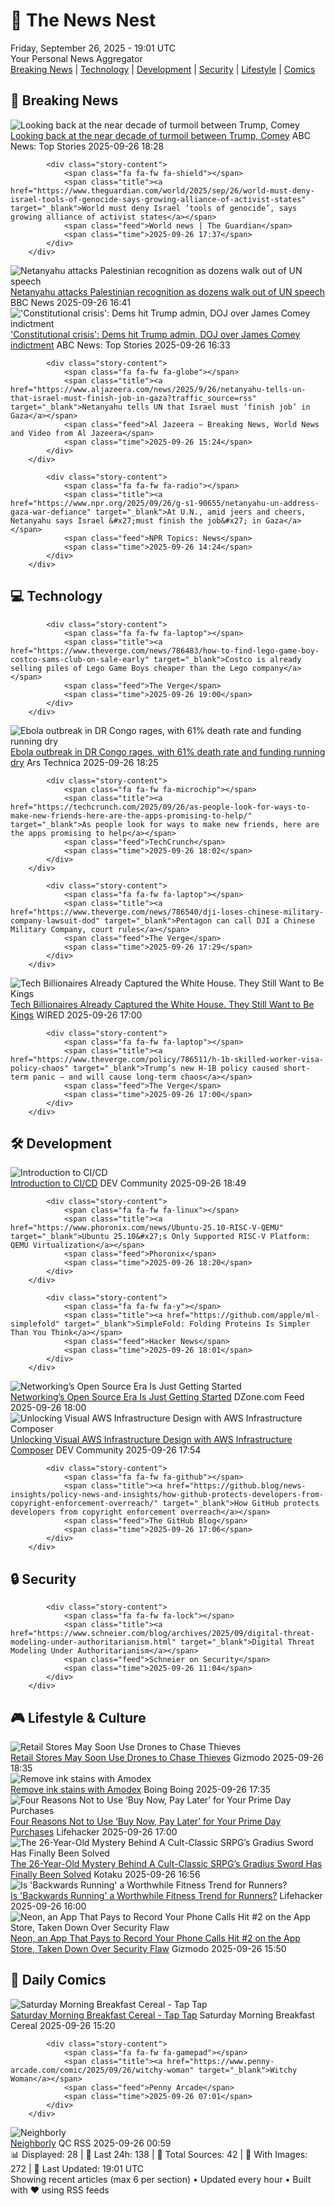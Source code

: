 <!-- Processing 54 RSS feeds at 2025-09-26 19:01:29 UTC -->
<!-- Processing: Saturday Morning Breakfast Cereal -->
<!-- Processing: Poorly Drawn Lines -->
<!-- Processing: Garfield -->
<!-- Processing: Dilbert -->
<!-- Processing: CNN Breaking News -->
<!-- Processing: BBC Breaking News -->
<!-- Processing: Associated Press Breaking -->
<!-- Processing: ABC News Breaking -->
<!-- Processing: Guardian World News -->
<!-- Processing: Sky News World -->
<!-- Processing: TechCrunch -->
<!-- Processing: The Verge -->
<!-- Processing: Ars Technica -->
<!-- Processing: Slashdot -->
<!-- Processing: Lobsters Python -->
<!-- Processing: Hacker News -->
<!-- Processing: Dev.to -->
<!-- Processing: StackOverflow Blog -->
<!-- Processing: Phoronix Linux News -->
<!-- Processing: It's FOSS -->
<!-- Processing: OMG! Ubuntu -->
<!-- Processing: DistroWatch -->
<!-- Processing: Linux.com -->
<!-- Processing: GitHub Blog -->
<!-- Processing: GitLab Blog -->
<!-- Processing: InfoQ -->
<!-- Processing: DZone -->
<!-- Processing: Martin Fowler -->
<!-- Processing: Coding Horror -->
<!-- Processing: The Pragmatic Engineer -->
<!-- Processing: Gizmodo -->
<!-- Processing: Kotaku -->
<!-- Processing: Krebs on Security -->
<!-- Processing: Schneier on Security -->
<!-- Generated 15 new posts out of 34 feeds processed -->
<div class="newspaper-header">
    <h1 class="newspaper-title">📰 The News Nest</h1>
    <div class="newspaper-date">Friday, September 26, 2025 - 19:01 UTC</div>
    <div class="newspaper-subtitle">Your Personal News Aggregator</div>
</div>

<div class="newspaper-nav">
    <a href="#breaking">Breaking News</a> |
    <a href="#tech">Technology</a> |
    <a href="#dev">Development</a> |
    <a href="#security">Security</a> |
    <a href="#lifestyle">Lifestyle</a> |
    <a href="#webcomics">Comics</a>
</div>

<div class="news-section breaking-news" id="breaking">
<h2 class="section-header">🚨 Breaking News</h2>
<div class="stories-container">
<div class="story">
            <img src="https://s.abcnews.com/images/Politics/trump-comey-gty-jef-250926_1758907299024_hpMain_4x3t_384.jpg" alt="Looking back at the near decade of turmoil between Trump, Comey" class="story-image" loading="lazy" onerror="this.style.display='none'">
            <div class="story-content">
                <span class="fa fa-fw fa-tv"></span>
                <span class="title"><a href="https://abcnews.go.com/Politics/back-decade-turmoil-trump-comey/story?id=125970714" target="_blank">Looking back at the near decade of turmoil between Trump, Comey</a></span>
                <span class="feed">ABC News: Top Stories</span>
                <span class="time">2025-09-26 18:28</span>
            </div>
        </div>
<div class="story">
            
            <div class="story-content">
                <span class="fa fa-fw fa-shield"></span>
                <span class="title"><a href="https://www.theguardian.com/world/2025/sep/26/world-must-deny-israel-tools-of-genocide-says-growing-alliance-of-activist-states" target="_blank">World must deny Israel ‘tools of genocide’, says growing alliance of activist states</a></span>
                <span class="feed">World news | The Guardian</span>
                <span class="time">2025-09-26 17:37</span>
            </div>
        </div>
<div class="story">
            <img src="https://ichef.bbci.co.uk/ace/standard/240/cpsprodpb/f87e/live/39823af0-9af0-11f0-b741-177e3e2c2fc7.jpg" alt="Netanyahu attacks Palestinian recognition as dozens walk out of UN speech" class="story-image" loading="lazy" onerror="this.style.display='none'">
            <div class="story-content">
                <span class="fa fa-fw fa-earth-americas"></span>
                <span class="title"><a href="https://www.bbc.com/news/articles/cderxxylpzdo?at_medium=RSS&at_campaign=rss" target="_blank">Netanyahu attacks Palestinian recognition as dozens walk out of UN speech</a></span>
                <span class="feed">BBC News</span>
                <span class="time">2025-09-26 16:41</span>
            </div>
        </div>
<div class="story">
            <img src="https://s.abcnews.com/images/Politics/chris-murphy-gty-jef-250926_1758896320067_hpMain_4x3t_384.jpg" alt="&#x27;Constitutional crisis&#x27;: Dems hit Trump admin, DOJ over James Comey indictment" class="story-image" loading="lazy" onerror="this.style.display='none'">
            <div class="story-content">
                <span class="fa fa-fw fa-tv"></span>
                <span class="title"><a href="https://abcnews.go.com/Politics/constitutional-crisis-democrats-hit-trump-administration-doj-james/story?id=125962402" target="_blank">&#x27;Constitutional crisis&#x27;: Dems hit Trump admin, DOJ over James Comey indictment</a></span>
                <span class="feed">ABC News: Top Stories</span>
                <span class="time">2025-09-26 16:33</span>
            </div>
        </div>
<div class="story">
            
            <div class="story-content">
                <span class="fa fa-fw fa-globe"></span>
                <span class="title"><a href="https://www.aljazeera.com/news/2025/9/26/netanyahu-tells-un-that-israel-must-finish-job-in-gaza?traffic_source=rss" target="_blank">Netanyahu tells UN that Israel must ‘finish job’ in Gaza</a></span>
                <span class="feed">Al Jazeera – Breaking News, World News and Video from Al Jazeera</span>
                <span class="time">2025-09-26 15:24</span>
            </div>
        </div>
<div class="story">
            
            <div class="story-content">
                <span class="fa fa-fw fa-radio"></span>
                <span class="title"><a href="https://www.npr.org/2025/09/26/g-s1-90655/netanyahu-un-address-gaza-war-defiance" target="_blank">At U.N., amid jeers and cheers, Netanyahu says Israel &#x27;must finish the job&#x27; in Gaza</a></span>
                <span class="feed">NPR Topics: News</span>
                <span class="time">2025-09-26 14:24</span>
            </div>
        </div>
</div>
</div>
<div class="news-section tech-news" id="tech">
<h2 class="section-header">💻 Technology</h2>
<div class="stories-container">
<div class="story">
            
            <div class="story-content">
                <span class="fa fa-fw fa-laptop"></span>
                <span class="title"><a href="https://www.theverge.com/news/786483/how-to-find-lego-game-boy-costco-sams-club-on-sale-early" target="_blank">Costco is already selling piles of Lego Game Boys cheaper than the Lego company</a></span>
                <span class="feed">The Verge</span>
                <span class="time">2025-09-26 19:00</span>
            </div>
        </div>
<div class="story">
            <img src="https://cdn.arstechnica.net/wp-content/uploads/2014/11/13717624625_c584569b9b_k-500x500.jpg" alt="Ebola outbreak in DR Congo rages, with 61% death rate and funding running dry" class="story-image" loading="lazy" onerror="this.style.display='none'">
            <div class="story-content">
                <span class="fa fa-fw fa-cog"></span>
                <span class="title"><a href="https://arstechnica.com/health/2025/09/ebola-outbreak-in-dr-congo-rages-with-61-death-rate-and-funding-running-dry/" target="_blank">Ebola outbreak in DR Congo rages, with 61% death rate and funding running dry</a></span>
                <span class="feed">Ars Technica</span>
                <span class="time">2025-09-26 18:25</span>
            </div>
        </div>
<div class="story">
            
            <div class="story-content">
                <span class="fa fa-fw fa-microchip"></span>
                <span class="title"><a href="https://techcrunch.com/2025/09/26/as-people-look-for-ways-to-make-new-friends-here-are-the-apps-promising-to-help/" target="_blank">As people look for ways to make new friends, here are the apps promising to help</a></span>
                <span class="feed">TechCrunch</span>
                <span class="time">2025-09-26 18:02</span>
            </div>
        </div>
<div class="story">
            
            <div class="story-content">
                <span class="fa fa-fw fa-laptop"></span>
                <span class="title"><a href="https://www.theverge.com/news/786540/dji-loses-chinese-military-company-lawsuit-dod" target="_blank">Pentagon can call DJI a Chinese Military Company, court rules</a></span>
                <span class="feed">The Verge</span>
                <span class="time">2025-09-26 17:29</span>
            </div>
        </div>
<div class="story">
            <img src="https://media.wired.com/photos/68d6c5dd8831e318b5a37fda/master/pass/billionaire-communities.jpg" alt="Tech Billionaires Already Captured the White House. They Still Want to Be Kings" class="story-image" loading="lazy" onerror="this.style.display='none'">
            <div class="story-content">
                <span class="fa fa-fw fa-bolt"></span>
                <span class="title"><a href="https://www.wired.com/story/tech-billionaires-communities/" target="_blank">Tech Billionaires Already Captured the White House. They Still Want to Be Kings</a></span>
                <span class="feed">WIRED</span>
                <span class="time">2025-09-26 17:00</span>
            </div>
        </div>
<div class="story">
            
            <div class="story-content">
                <span class="fa fa-fw fa-laptop"></span>
                <span class="title"><a href="https://www.theverge.com/policy/786511/h-1b-skilled-worker-visa-policy-chaos" target="_blank">Trump’s new H-1B policy caused short-term panic — and will cause long-term chaos</a></span>
                <span class="feed">The Verge</span>
                <span class="time">2025-09-26 17:00</span>
            </div>
        </div>
</div>
</div>
<div class="news-section dev-news" id="dev">
<h2 class="section-header">🛠️ Development</h2>
<div class="stories-container">
<div class="story">
            <img src="https://media2.dev.to/dynamic/image/width=800%2Cheight=%2Cfit=scale-down%2Cgravity=auto%2Cformat=auto/https%3A%2F%2Fdev-to-uploads.s3.amazonaws.com%2Fuploads%2Farticles%2F2zgmnbtmvl2ylww7691i.png" alt="Introduction to CI/CD" class="story-image" loading="lazy" onerror="this.style.display='none'">
            <div class="story-content">
                <span class="fa fa-fw fa-code"></span>
                <span class="title"><a href="https://dev.to/locnguyenpv/introduction-to-cicd-2nfg" target="_blank">Introduction to CI/CD</a></span>
                <span class="feed">DEV Community</span>
                <span class="time">2025-09-26 18:49</span>
            </div>
        </div>
<div class="story">
            
            <div class="story-content">
                <span class="fa fa-fw fa-linux"></span>
                <span class="title"><a href="https://www.phoronix.com/news/Ubuntu-25.10-RISC-V-QEMU" target="_blank">Ubuntu 25.10&#x27;s Only Supported RISC-V Platform: QEMU Virtualization</a></span>
                <span class="feed">Phoronix</span>
                <span class="time">2025-09-26 18:20</span>
            </div>
        </div>
<div class="story">
            
            <div class="story-content">
                <span class="fa fa-fw fa-y"></span>
                <span class="title"><a href="https://github.com/apple/ml-simplefold" target="_blank">SimpleFold: Folding Proteins Is Simpler Than You Think</a></span>
                <span class="feed">Hacker News</span>
                <span class="time">2025-09-26 18:01</span>
            </div>
        </div>
<div class="story">
            <img src="https://dz2cdn1.dzone.com/thumbnail?fid=18659631&w=600" alt="Networking’s Open Source Era Is Just Getting Started" class="story-image" loading="lazy" onerror="this.style.display='none'">
            <div class="story-content">
                <span class="fa fa-fw fa-newspaper"></span>
                <span class="title"><a href="https://dzone.com/articles/open-source-networking-era" target="_blank">Networking’s Open Source Era Is Just Getting Started</a></span>
                <span class="feed">DZone.com Feed</span>
                <span class="time">2025-09-26 18:00</span>
            </div>
        </div>
<div class="story">
            <img src="https://media2.dev.to/dynamic/image/width=800%2Cheight=%2Cfit=scale-down%2Cgravity=auto%2Cformat=auto/https%3A%2F%2Fdev-to-uploads.s3.amazonaws.com%2Fuploads%2Farticles%2Fnud4l3xxidvfojn5057k.png" alt="Unlocking Visual AWS Infrastructure Design with AWS Infrastructure Composer" class="story-image" loading="lazy" onerror="this.style.display='none'">
            <div class="story-content">
                <span class="fa fa-fw fa-code"></span>
                <span class="title"><a href="https://dev.to/taiwoadeleke12/unlocking-visual-aws-infrastructure-design-with-aws-infrastructure-composer-3nah" target="_blank">Unlocking Visual AWS Infrastructure Design with AWS Infrastructure Composer</a></span>
                <span class="feed">DEV Community</span>
                <span class="time">2025-09-26 17:54</span>
            </div>
        </div>
<div class="story">
            
            <div class="story-content">
                <span class="fa fa-fw fa-github"></span>
                <span class="title"><a href="https://github.blog/news-insights/policy-news-and-insights/how-github-protects-developers-from-copyright-enforcement-overreach/" target="_blank">How GitHub protects developers from copyright enforcement overreach</a></span>
                <span class="feed">The GitHub Blog</span>
                <span class="time">2025-09-26 17:06</span>
            </div>
        </div>
</div>
</div>
<div class="news-section security-news" id="security">
<h2 class="section-header">🔒 Security</h2>
<div class="stories-container">
<div class="story">
            
            <div class="story-content">
                <span class="fa fa-fw fa-lock"></span>
                <span class="title"><a href="https://www.schneier.com/blog/archives/2025/09/digital-threat-modeling-under-authoritarianism.html" target="_blank">Digital Threat Modeling Under Authoritarianism</a></span>
                <span class="feed">Schneier on Security</span>
                <span class="time">2025-09-26 11:04</span>
            </div>
        </div>
</div>
</div>
<div class="news-section lifestyle-news" id="lifestyle">
<h2 class="section-header">🎮 Lifestyle & Culture</h2>
<div class="stories-container">
<div class="story">
            <img src="https://gizmodo.com/app/uploads/2025/08/Insta360-Antigravity-A1-drone-10-1280x853.jpg" alt="Retail Stores May Soon Use Drones to Chase Thieves" class="story-image" loading="lazy" onerror="this.style.display='none'">
            <div class="story-content">
                <span class="fa fa-fw fa-computer"></span>
                <span class="title"><a href="https://gizmodo.com/flock-safety-retail-theft-drones-2000664310" target="_blank">Retail Stores May Soon Use Drones to Chase Thieves</a></span>
                <span class="feed">Gizmodo</span>
                <span class="time">2025-09-26 18:35</span>
            </div>
        </div>
<div class="story">
            <img src="https://i0.wp.com/boingboing.net/wp-content/uploads/2025/09/amodex.jpg?fit=1016%2C1500&amp;quality=60&amp;ssl=1" alt="Remove ink stains with Amodex" class="story-image" loading="lazy" onerror="this.style.display='none'">
            <div class="story-content">
                <span class="fa fa-fw fa-arrow-right"></span>
                <span class="title"><a href="https://boingboing.net/2025/09/26/remove-ink-stains-with-amodex.html" target="_blank">Remove ink stains with Amodex</a></span>
                <span class="feed">Boing Boing</span>
                <span class="time">2025-09-26 17:35</span>
            </div>
        </div>
<div class="story">
            <img src="https://lifehacker.com/imagery/articles/01J03XDC2A0HZTS5ZSFV585KY3/hero-image.png" alt="Four Reasons Not to Use ‘Buy Now, Pay Later’ for Your Prime Day Purchases" class="story-image" loading="lazy" onerror="this.style.display='none'">
            <div class="story-content">
                <span class="fa fa-fw fa-life-ring"></span>
                <span class="title"><a href="https://lifehacker.com/money/dont-use-buy-now-pay-later-prime-day-2025?utm_medium=RSS" target="_blank">Four Reasons Not to Use ‘Buy Now, Pay Later’ for Your Prime Day Purchases</a></span>
                <span class="feed">Lifehacker</span>
                <span class="time">2025-09-26 17:00</span>
            </div>
        </div>
<div class="story">
            <img src="https://kotaku.com/app/uploads/2025/09/brightrpg.jpg" alt="The 26-Year-Old Mystery Behind A Cult-Classic SRPG’s Gradius Sword Has Finally Been Solved" class="story-image" loading="lazy" onerror="this.style.display='none'">
            <div class="story-content">
                <span class="fa fa-fw fa-gamepad"></span>
                <span class="title"><a href="https://kotaku.com/vandal-hearts-2-gradius-sword-suikoden-ps1-demo-disc-save-file-2000629247" target="_blank">The 26-Year-Old Mystery Behind A Cult-Classic SRPG’s Gradius Sword Has Finally Been Solved</a></span>
                <span class="feed">Kotaku</span>
                <span class="time">2025-09-26 16:56</span>
            </div>
        </div>
<div class="story">
            <img src="https://lifehacker.com/imagery/articles/01K63AGM7JFFFVVNS6PM3XDXMQ/hero-image.png" alt="Is &#x27;Backwards Running&#x27; a Worthwhile Fitness Trend for Runners?" class="story-image" loading="lazy" onerror="this.style.display='none'">
            <div class="story-content">
                <span class="fa fa-fw fa-life-ring"></span>
                <span class="title"><a href="https://lifehacker.com/health/is-backwards-running-trend-worth-it?utm_medium=RSS" target="_blank">Is &#x27;Backwards Running&#x27; a Worthwhile Fitness Trend for Runners?</a></span>
                <span class="feed">Lifehacker</span>
                <span class="time">2025-09-26 16:00</span>
            </div>
        </div>
<div class="story">
            <img src="https://gizmodo.com/app/uploads/2025/09/Apple-Iphone-17-Series-Air-25-1280x853.jpg" alt="Neon, an App That Pays to Record Your Phone Calls Hit #2 on the App Store, Taken Down Over Security Flaw" class="story-image" loading="lazy" onerror="this.style.display='none'">
            <div class="story-content">
                <span class="fa fa-fw fa-computer"></span>
                <span class="title"><a href="https://gizmodo.com/neon-app-call-recording-security-risk-2000664183" target="_blank">Neon, an App That Pays to Record Your Phone Calls Hit #2 on the App Store, Taken Down Over Security Flaw</a></span>
                <span class="feed">Gizmodo</span>
                <span class="time">2025-09-26 15:50</span>
            </div>
        </div>
</div>
</div>
<div class="news-section webcomics-section" id="webcomics">
<h2 class="section-header">🎨 Daily Comics</h2>
<div class="stories-container">
<div class="story">
            <img src="https://www.smbc-comics.com/comics/1758680234-20250926.png" alt="Saturday Morning Breakfast Cereal - Tap Tap" class="story-image" loading="lazy" onerror="this.style.display='none'">
            <div class="story-content">
                <span class="fa fa-fw fa-smile"></span>
                <span class="title"><a href="https://www.smbc-comics.com/comic/tap-tap" target="_blank">Saturday Morning Breakfast Cereal - Tap Tap</a></span>
                <span class="feed">Saturday Morning Breakfast Cereal</span>
                <span class="time">2025-09-26 15:20</span>
            </div>
        </div>
<div class="story">
            
            <div class="story-content">
                <span class="fa fa-fw fa-gamepad"></span>
                <span class="title"><a href="https://www.penny-arcade.com/comic/2025/09/26/witchy-woman" target="_blank">Witchy Woman</a></span>
                <span class="feed">Penny Arcade</span>
                <span class="time">2025-09-26 07:01</span>
            </div>
        </div>
<div class="story">
            <img src="http://www.questionablecontent.net/comics/5666.png" alt="Neighborly" class="story-image" loading="lazy" onerror="this.style.display='none'">
            <div class="story-content">
                <span class="fa fa-fw fa-music"></span>
                <span class="title"><a href="http://questionablecontent.net/view.php?comic=5666" target="_blank">Neighborly</a></span>
                <span class="feed">QC RSS</span>
                <span class="time">2025-09-26 00:59</span>
            </div>
        </div>
</div>
</div>

<div class="newspaper-footer">
    <div class="stats">
        📊 Displayed: 28 | 📅 Last 24h: 138 | 📡 Total Sources: 42 | 📸 With Images: 272 |
        🔄 Last Updated: 19:01 UTC
    </div>
    <div class="footer-note">
        Showing recent articles (max 6 per section) • Updated every hour • Built with ❤️ using RSS feeds
    </div>
</div>

